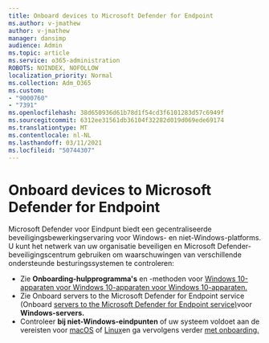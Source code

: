 ```yaml
---
title: Onboard devices to Microsoft Defender for Endpoint
ms.author: v-jmathew
author: v-jmathew
manager: dansimp
audience: Admin
ms.topic: article
ms.service: o365-administration
ROBOTS: NOINDEX, NOFOLLOW
localization_priority: Normal
ms.collection: Adm_O365
ms.custom:
- "9000760"
- "7391"
ms.openlocfilehash: 38d650936d61b78d1f54cd3f6101283d57c6949f
ms.sourcegitcommit: 6312ee31561db36104f32282d019d069ede69174
ms.translationtype: MT
ms.contentlocale: nl-NL
ms.lasthandoff: 03/11/2021
ms.locfileid: "50744307"
---
```

# <a name="onboard-devices-to-microsoft-defender-for-endpoint"></a>Onboard devices to Microsoft Defender for Endpoint

Microsoft Defender voor Eindpunt biedt een gecentraliseerde beveiligingsbewerkingservaring voor Windows- en niet-Windows-platforms. U kunt het netwerk van uw organisatie beveiligen en Microsoft Defender-beveiligingscentrum gebruiken om waarschuwingen van verschillende ondersteunde besturingssystemen te controleren:

- Zie **Onboarding-hulpprogramma's** en -methoden voor [Windows 10-apparaten voor Windows 10-apparaten voor Windows 10-apparaten.](https://go.microsoft.com/fwlink/?linkid=2143460)
- Zie Onboard servers to the Microsoft Defender for Endpoint service (Onboard [servers to the Microsoft Defender for Endpoint service)](https://go.microsoft.com/fwlink/?linkid=2143627)voor **Windows-servers.**
- Controleer **bij niet-Windows-eindpunten** of uw systeem voldoet aan de vereisten voor [macOS](https://go.microsoft.com/fwlink/?linkid=2143461) of [Linux](https://go.microsoft.com/fwlink/?linkid=2143462)en ga vervolgens verder [met onboarding.](https://go.microsoft.com/fwlink/?linkid=2143628)
